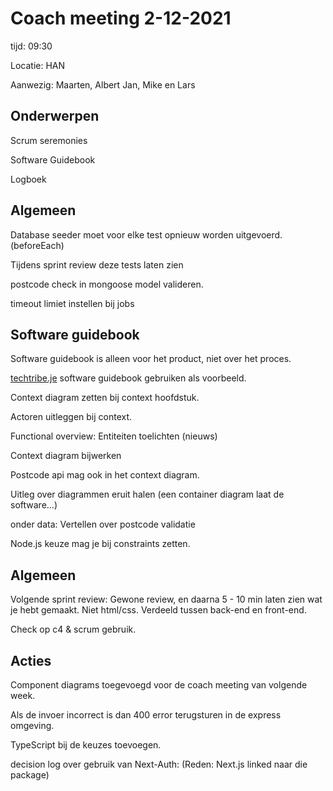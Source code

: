 # Coach meeting 2-12-2021

tijd: 09:30

Locatie: HAN

Aanwezig: Maarten, Albert Jan, Mike en Lars

## Onderwerpen

Scrum seremonies

Software Guidebook

Logboek

## Algemeen

Database seeder moet voor elke test opnieuw worden uitgevoerd. (beforeEach)

Tijdens sprint review deze tests laten zien

postcode check in mongoose model valideren.

timeout limiet instellen bij jobs

## Software guidebook

Software guidebook is alleen voor het product, niet over het proces.

[techtribe.je](http://techtribe.je) software guidebook gebruiken als voorbeeld.

Context diagram zetten bij context hoofdstuk.

Actoren uitleggen bij context.

Functional overview: Entiteiten toelichten (nieuws)

Context diagram bijwerken

Postcode api mag ook in het context diagram.

Uitleg over diagrammen eruit halen (een container diagram laat de software...)

onder data: Vertellen over postcode validatie

Node.js keuze mag je bij constraints zetten.

## Algemeen

Volgende sprint review: Gewone review, en daarna 5 - 10 min laten zien wat je hebt gemaakt. Niet html/css. Verdeeld tussen back-end en front-end.

Check op c4 & scrum gebruik.

## Acties

Component diagrams toegevoegd voor de coach meeting van volgende week.

Als de invoer incorrect is dan 400 error terugsturen in de express omgeving.

TypeScript bij de keuzes toevoegen.

decision log over gebruik van Next-Auth: (Reden: Next.js linked naar die package)

